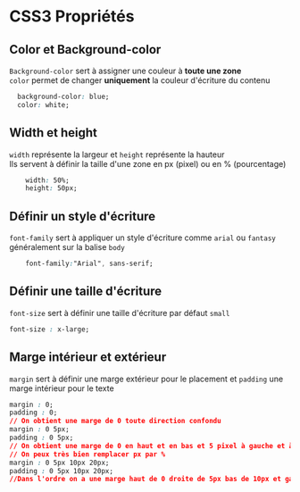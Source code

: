 # CSS3 Propriétés

## Color et Background-color

`Background-color` sert à assigner une couleur à **toute une zone**  
`color` permet de changer **uniquement** la couleur d'écriture du contenu

```css
  background-color: blue;
  color: white;
```

## Width et height

`width` représente la largeur et `height` représente la hauteur  
Ils servent à définir la taille d'une zone en px (pixel) ou en % (pourcentage)

```css
    width: 50%;
    height: 50px;
```

## Définir un style d'écriture

`font-family` sert à appliquer un style d'écriture comme `arial` ou `fantasy` généralement sur la balise
`body`

```css
    font-family:"Arial", sans-serif;
```

## Définir une taille d'écriture

`font-size` sert à définir une taille d'écriture par défaut `small`

```css
font-size : x-large;
``` 

## Marge intérieur et extérieur

`margin` sert à définir une marge extérieur pour le placement et `padding` une marge intérieur pour le texte

```css
margin : 0;
padding : 0;
// On obtient une marge de 0 toute direction confondu 
margin : 0 5px;
padding : 0 5px;
// On obtient une marge de 0 en haut et en bas et 5 pixel à gauche et à droite
// On peux très bien remplacer px par %
margin : 0 5px 10px 20px;
padding : 0 5px 10px 20px;
//Dans l'ordre on a une marge haut de 0 droite de 5px bas de 10px et gauche de 20px 
``` 
